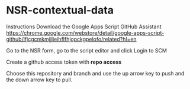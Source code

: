 # NSR-contextual-data

Instructions
Download the Google Apps Script GitHub Assistant
https://chrome.google.com/webstore/detail/google-apps-script-github/lfjcgcmkmjjlieihflfhjopckgpelofo/related?hl=en

Go to the NSR form, go to the script editor and click Login to SCM

Create a github access token with **repo access**

Choose this repository and branch and use the up arrow key to push and the down arrow key to pull.
